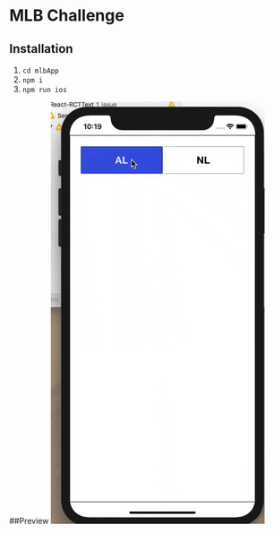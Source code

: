 # MLB Challenge

## Installation
1. `cd mlbApp`
2. `npm i`
3. `npm run ios`


##Preview
<img src='https://github.com/tnaughts/mlbApp/blob/master/readmeAssets/naughtonMLBScreenshot.gif'>
